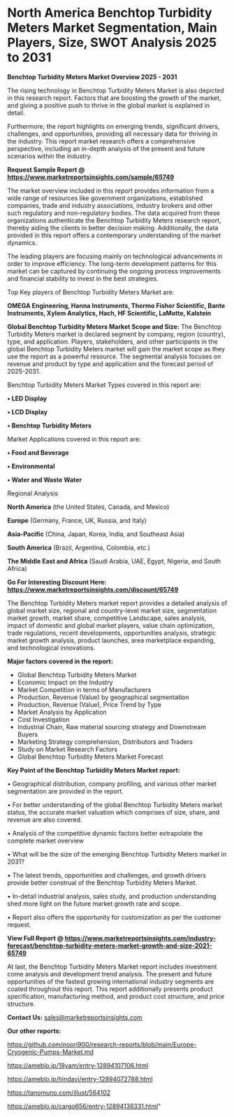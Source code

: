 # North America Benchtop Turbidity Meters Market Segmentation, Main Players, Size, SWOT Analysis 2025 to 2031

<Strong> Benchtop Turbidity Meters Market Overview 2025 - 2031</strong>

The rising technology in Benchtop Turbidity Meters Market is also depicted in this research report. Factors that are boosting the growth of the market, and giving a positive push to thrive in the global market is explained in detail.

Furthermore, the report highlights on emerging trends, significant drivers, challenges, and opportunities, providing all necessary data for thriving in the industry. This report market research offers a comprehensive perspective, including an in-depth analysis of the present and future scenarios within the industry.

<strong>Request Sample Report @ <a href=https://www.marketreportsinsights.com/sample/65749>https://www.marketreportsinsights.com/sample/65749</a></strong>

The market overview included in this report provides information from a wide range of resources like government organizations, established companies, trade and industry associations, industry brokers and other such regulatory and non-regulatory bodies. The data acquired from these organizations authenticate the Benchtop Turbidity Meters research report, thereby aiding the clients in better decision making. Additionally, the data provided in this report offers a contemporary understanding of the market dynamics.

The leading players are focusing mainly on technological advancements in order to improve efficiency. The long-term development patterns for this market can be captured by continuing the ongoing process improvements and financial stability to invest in the best strategies.

Top Key players of Benchtop Turbidity Meters Market are:

<strong>OMEGA Engineering, Hanna Instruments, Thermo Fisher Scientific, Bante Instruments, Xylem Analytics, Hach, HF Scientific, LaMotte, Kalstein</strong>

<strong><b>Global Benchtop Turbidity Meters Market Scope and Size:</b></strong>
The Benchtop Turbidity Meters market is declared segment by company, region (country), type, and application. Players, stakeholders, and other participants in the global Benchtop Turbidity Meters market will gain the market scope as they use the report as a powerful resource. The segmental analysis focuses on revenue and product by type and application and the forecast period of 2025-2031.

Benchtop Turbidity Meters Market Types covered in this report are:

<strong>• LED Display

• LCD Display

• Benchtop Turbidity Meters</strong>

Market Applications covered in this report are:

<strong>• Food and Beverage

• Environmental

• Water and Waste Water</strong> 

Regional Analysis

<strong>North America</strong> (the United States, Canada, and Mexico)

<strong>Europe</strong> (Germany, France, UK, Russia, and Italy)

<strong>Asia-Pacific</strong> (China, Japan, Korea, India, and Southeast Asia)

<strong>South America</strong> (Brazil, Argentina, Colombia, etc.)

<strong>The Middle East and Africa</strong> (Saudi Arabia, UAE, Egypt, Nigeria, and South Africa)

<strong>Go For Interesting Discount Here: <a href=https://www.marketreportsinsights.com/discount/65749>https://www.marketreportsinsights.com/discount/65749</a></strong>

The Benchtop Turbidity Meters market report provides a detailed analysis of global market size, regional and country-level market size, segmentation market growth, market share, competitive Landscape, sales analysis, impact of domestic and global market players, value chain optimization, trade regulations, recent developments, opportunities analysis, strategic market growth analysis, product launches, area marketplace expanding, and technological innovations.

<strong><b>Major factors covered in the report:</b></strong>
<ul>
  <li>Global Benchtop Turbidity Meters Market </li>
  <li>Economic Impact on the Industry</li>
  <li>Market Competition in terms of Manufacturers</li>
  <li>Production, Revenue (Value) by geographical segmentation</li>
  <li>Production, Revenue (Value), Price Trend by Type</li>
  <li>Market Analysis by Application</li>
  <li>Cost Investigation</li>
  <li>Industrial Chain, Raw material sourcing strategy and Downstream Buyers</li>
  <li>Marketing Strategy comprehension, Distributors and Traders</li>
  <li>Study on Market Research Factors</li>
  <li>Global Benchtop Turbidity Meters Market Forecast</li>
</ul>

<strong><b>Key Point of the Benchtop Turbidity Meters Market report:</b></strong>

• Geographical distribution, company profiling, and various other market segmentation are provided in the report.

• For better understanding of the global Benchtop Turbidity Meters market status, the accurate market valuation which comprises of size, share, and revenue are also covered.

• Analysis of the competitive dynamic factors better extrapolate the complete market overview

• What will be the size of the emerging Benchtop Turbidity Meters market in 2031?

• The latest trends, opportunities and challenges, and growth drivers provide better construal of the Benchtop Turbidity Meters Market.

• In-detail industrial analysis, sales study, and production understanding shed more light on the future market growth rate and scope.

• Report also offers the opportunity for customization as per the customer request.

<strong><b>View Full Report @ <a href=https://www.marketreportsinsights.com/industry-forecast/benchtop-turbidity-meters-market-growth-and-size-2021-65749>https://www.marketreportsinsights.com/industry-forecast/benchtop-turbidity-meters-market-growth-and-size-2021-65749</a></b></strong>


At last, the Benchtop Turbidity Meters Market report includes investment come analysis and development trend analysis. The present and future opportunities of the fastest growing international industry segments are coated throughout this report. This report additionally presents product specification, manufacturing method, and product cost structure, and price structure.

<strong>Contact Us:</strong>
sales@marketreportsinsights.com

<strong>Our other reports:</strong>

<a href=https://github.com/noori900/research-reports/blob/main/Europe-Cryogenic-Pumps-Market.md>https://github.com/noori900/research-reports/blob/main/Europe-Cryogenic-Pumps-Market.md</a>

<a href=https://ameblo.jp/18yam/entry-12894107106.html>https://ameblo.jp/18yam/entry-12894107106.html</a>

<a href=https://ameblo.jp/hindavi/entry-12894072788.html>https://ameblo.jp/hindavi/entry-12894072788.html</a>

<a href=https://tanomuno.com/illust/564102>https://tanomuno.com/illust/564102</a>

<a href=https://ameblo.jp/cargo656/entry-12894136331.html>https://ameblo.jp/cargo656/entry-12894136331.html</a>"

